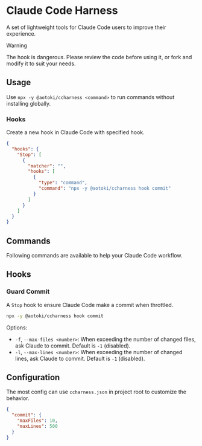 # Claude Code Harness

A set of lightweight tools for Claude Code users to improve their experience.

> [!WARNING]
> The hook is dangerous. Please review the code before using it, or fork and modify it to suit your needs.

## Usage

Use `npx -y @aotoki/ccharness <command>` to run commands without installing globally.

### Hooks

Create a new hook in Claude Code with specified hook.

```json
{
  "hooks": {
    "Stop": [
      {
        "matcher": "",
        "hooks": [
          {
            "type": "command",
            "command": "npx -y @aotoki/ccharness hook commit"
          }
        ]
      }
    ]
  }
}
```

## Commands

Following commands are available to help your Claude Code workflow.

## Hooks

### Guard Commit

A `Stop` hook to ensure Claude Code make a commit when throttled.


```bash
npx -y @aotoki/ccharness hook commit
```

Options:

- `-f`, `--max-files <number>`: When exceeding the number of changed files, ask Claude to commit. Default is `-1` (disabled).
- `-l`, `--max-lines <number>`: When exceeding the number of changed lines, ask Claude to commit. Default is `-1` (disabled).

## Configuration

The most config can use `ccharness.json` in project root to customize the behavior.

```json
{
  "commit": {
    "maxFiles": 10,
    "maxLines": 500
  }
}
```
